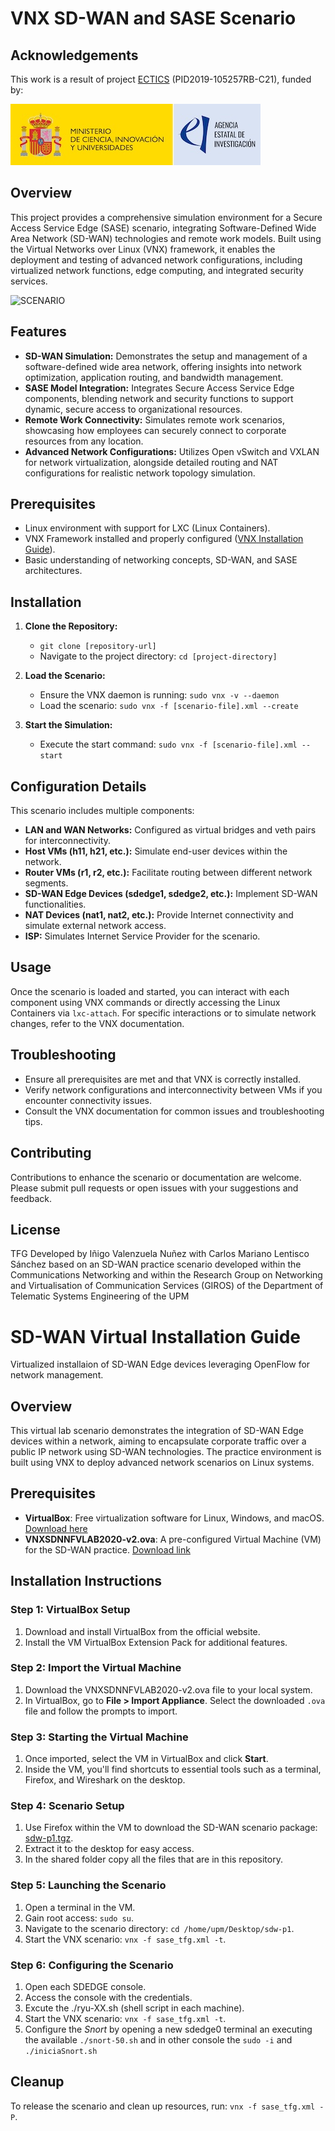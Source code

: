 # VNX SD-WAN and SASE Scenario

## Acknowledgements

This work is a result of project [ECTICS](https://www.dit.upm.es/~giros/project/ectics/) (PID2019-105257RB-C21), funded by:

![financing-logo](doc/img/MICIU_AEI_w400.jpg)

## Overview

This project provides a comprehensive simulation environment for a Secure Access Service Edge (SASE) scenario, integrating Software-Defined Wide Area Network (SD-WAN) technologies and remote work models. Built using the Virtual Networks over Linux (VNX) framework, it enables the deployment and testing of advanced network configurations, including virtualized network functions, edge computing, and integrated security services.

![SCENARIO](https://github.com/ivalenzuelan/SASE-SDWAN/assets/125378917/aea11af9-6126-4f1e-89c5-f9612bde3a99)


## Features

- **SD-WAN Simulation:** Demonstrates the setup and management of a software-defined wide area network, offering insights into network optimization, application routing, and bandwidth management.
- **SASE Model Integration:** Integrates Secure Access Service Edge components, blending network and security functions to support dynamic, secure access to organizational resources.
- **Remote Work Connectivity:** Simulates remote work scenarios, showcasing how employees can securely connect to corporate resources from any location.
- **Advanced Network Configurations:** Utilizes Open vSwitch and VXLAN for network virtualization, alongside detailed routing and NAT configurations for realistic network topology simulation.

## Prerequisites

- Linux environment with support for LXC (Linux Containers).
- VNX Framework installed and properly configured ([VNX Installation Guide](http://web.dit.upm.es/vnxwiki/index.php/Docintro)).
- Basic understanding of networking concepts, SD-WAN, and SASE architectures.

## Installation

1. **Clone the Repository:**
   - `git clone [repository-url]`
   - Navigate to the project directory: `cd [project-directory]`

2. **Load the Scenario:**
   - Ensure the VNX daemon is running: `sudo vnx -v --daemon`
   - Load the scenario: `sudo vnx -f [scenario-file].xml --create`

3. **Start the Simulation:**
   - Execute the start command: `sudo vnx -f [scenario-file].xml --start`

## Configuration Details

This scenario includes multiple components:

- **LAN and WAN Networks:** Configured as virtual bridges and veth pairs for interconnectivity.
- **Host VMs (h11, h21, etc.):** Simulate end-user devices within the network.
- **Router VMs (r1, r2, etc.):** Facilitate routing between different network segments.
- **SD-WAN Edge Devices (sdedge1, sdedge2, etc.):** Implement SD-WAN functionalities.
- **NAT Devices (nat1, nat2, etc.):** Provide Internet connectivity and simulate external network access.
- **ISP:** Simulates Internet Service Provider for the scenario.

## Usage

Once the scenario is loaded and started, you can interact with each component using VNX commands or directly accessing the Linux Containers via `lxc-attach`. For specific interactions or to simulate network changes, refer to the VNX documentation.

## Troubleshooting

- Ensure all prerequisites are met and that VNX is correctly installed.
- Verify network configurations and interconnectivity between VMs if you encounter connectivity issues.
- Consult the VNX documentation for common issues and troubleshooting tips.

## Contributing

Contributions to enhance the scenario or documentation are welcome. Please submit pull requests or open issues with your suggestions and feedback.

## License

TFG Developed by Iñigo Valenzuela Nuñez with Carlos Mariano Lentisco Sánchez based on an SD-WAN practice scenario developed within the Communications Networking and within the Research Group on Networking and Virtualisation of Communication Services (GIROS) of the Department of Telematic Systems Engineering of the UPM

# SD-WAN Virtual Installation Guide

Virtualized installaion of SD-WAN Edge devices leveraging OpenFlow for network management.

## Overview

This virtual lab scenario demonstrates the integration of SD-WAN Edge devices within a network, aiming to encapsulate corporate traffic over a public IP network using SD-WAN technologies. The practice environment is built using VNX to deploy advanced network scenarios on Linux systems.

## Prerequisites

- **VirtualBox**: Free virtualization software for Linux, Windows, and macOS. [Download here](https://www.virtualbox.org/)
- **VNXSDNNFVLAB2020-v2.ova**: A pre-configured Virtual Machine (VM) for the SD-WAN practice. [Download link](http://idefix.dit.upm.es/download/vnx/vnx-vm/VNXSDNNFVLAB2020-v2.ova)

## Installation Instructions

### Step 1: VirtualBox Setup

1. Download and install VirtualBox from the official website.
2. Install the VM VirtualBox Extension Pack for additional features.

### Step 2: Import the Virtual Machine

1. Download the VNXSDNNFVLAB2020-v2.ova file to your local system.
2. In VirtualBox, go to **File > Import Appliance**. Select the downloaded `.ova` file and follow the prompts to import.

### Step 3: Starting the Virtual Machine

1. Once imported, select the VM in VirtualBox and click **Start**.
2. Inside the VM, you'll find shortcuts to essential tools such as a terminal, Firefox, and Wireshark on the desktop.

### Step 4: Scenario Setup

1. Use Firefox within the VM to download the SD-WAN scenario package: [sdw-p1.tgz](http://idefix.dit.upm.es/download/coit-sdw/sdw-p1.tgz).
2. Extract it to the desktop for easy access.
3. In the shared folder copy all the files that are in this repository.

### Step 5: Launching the Scenario

1. Open a terminal in the VM.
2. Gain root access: `sudo su`.
3. Navigate to the scenario directory: `cd /home/upm/Desktop/sdw-p1`.
4. Start the VNX scenario: `vnx -f sase_tfg.xml -t`.

### Step 6: Configuring the Scenario

1. Open each SDEDGE console.
2. Access the console with the credentials.
3. Excute the ./ryu-XX.sh (shell script in each machine).
4. Start the VNX scenario: `vnx -f sase_tfg.xml -t`.
5. Configure the *Snort* by opening a new sdedge0 terminal an executing the available `./snort-50.sh` and in other console the `sudo -i` and `./iniciaSnort.sh`


## Cleanup

To release the scenario and clean up resources, run: `vnx -f sase_tfg.xml -P`.




